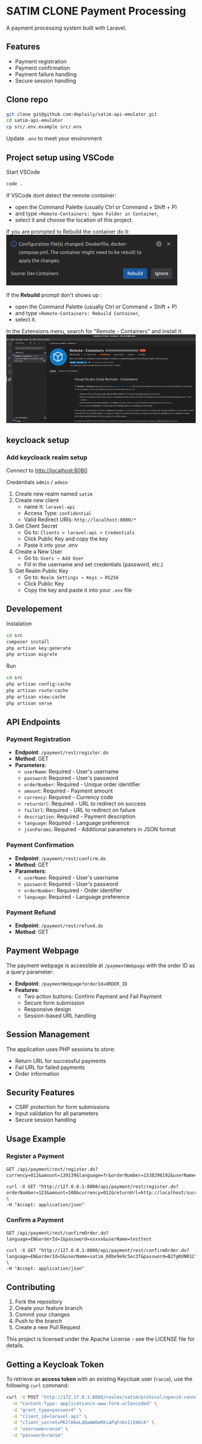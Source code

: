 # SATIM CLONE Payment Processing

A payment processing system built with Laravel.

## Features

- Payment registration
- Payment confirmation
- Payment failure handling
- Secure session handling

## Clone repo

```bash 
git clone git@github.com:deploily/satim-api-emulator.git
cd satim-api-emulator
cp src/.env.example src/.env
``` 

Update `.env` to meet your environment

## Project setup using VSCode
Start VSCode 
```bash
code .
```
If VSCode dont detect the remote container: 
- open the Command Palette (usually Ctrl or Command + Shift + P) 
- and type `>Remote-Containers: Open Folder in Container`, 
- select it and choose the location of this project.

If you are prompted to Rebuild the container do it: 
![](docs/devcontainer-rebuild.png)

If the **Rebuild** prompt don't shows up : 
- open the Command Palette (usually Ctrl or Command + Shift + P) 
- and type `>Remote-Containers: Rebuild Container`, 
- select it.


In the Extensions menu, search for "Remote - Containers" and install it:
![](docs/vscode-remote-container.png)


## keycloack setup

### Add keycloack realm setup

Connect to [http://localhost:8080](http://localhost:8080)

Credentials `admin` / `admin`


1. Create new realm named `satim`
2. Create new client
    - name it: `laravel-api`
    - Access Type: `confidential`
    - Valid Redirect URIs: `http://localhost:8000/*`
3. Get Client Secret
    - Go to: `Clients > laravel-api > Credentials`
    - Click Public Key and copy the key
    - Paste it into your .env
4. Create a New User
    - Go to: `Users → Add User`
    - Fill in the username and set credentials (password, etc.)
5. Get Realm Public Key
    - Go to: `Realm Settings → Keys → RS256`
    - Click Public Key
    - Copy the key and paste it into your `.env` file


## Developement

Instalation
```bash
cd src
composer install
php artisan key:generate
php artisan migrate
```

Run
```bash
cd src
php artisan config:cache
php artisan route:cache
php artisan view:cache
php artisan serve
```

## API Endpoints

### Payment Registration

- **Endpoint**: `/payment/rest/register.do`
- **Method**: GET
- **Parameters**:
  - `userName`: Required - User's username
  - `password`: Required - User's password
  - `orderNumber`: Required - Unique order identifier
  - `amount`: Required - Payment amount
  - `currency`: Required - Currency code
  - `returnUrl`: Required - URL to redirect on success
  - `failUrl`: Required - URL to redirect on failure
  - `description`: Required - Payment description
  - `language`: Required - Language preference
  - `jsonParams`: Required - Additional parameters in JSON format

### Payment Confirmation

- **Endpoint**: `/payment/rest/confirm.do`
- **Method**: GET
- **Parameters**:
  - `userName`: Required - User's username
  - `password`: Required - User's password
  - `orderNumber`: Required - Order identifier
  - `language`: Required - Language preference

### Payment Refund

- **Endpoint**: `/payment/rest/refund.do`
- **Method**: GET

## Payment Webpage

The payment webpage is accessible at `/paymentWebpage` with the order ID as a query parameter:

- **Endpoint**: `/paymentWebpage?orderId=ORDER_ID`
- **Features**:
  - Two action buttons: Confirm Payment and Fail Payment
  - Secure form submission
  - Responsive design
  - Session-based URL handling

## Session Management

The application uses PHP sessions to store:
- Return URL for successful payments
- Fail URL for failed payments
- Order information

## Security Features

- CSRF protection for form submissions
- Input validation for all parameters
- Secure session handling

## Usage Example

### Register a Payment

```
GET /api/payment/rest/register.do?currency=012&amount=139139&language=fr&orderNumber=1538298192&userName=xxxxxxxx&password=xxxxxxx&returnUrl=httpssatimdzdirectpay
```
```
curl -X GET "http://127.0.0.1:8000/api/payment/rest/register.do?orderNumber=123&amount=100&currency=012&returnUrl=http://localhost/success&failUrl=http://localhost/fail&language=EN&userName=satim_68be9e9c5ec3f&password=B2fgKUNR1C&description=TestPayment&jsonParams=%7B%7D" \
-H "Accept: application/json"

```
### Confirm a Payment

```
GET /api/payment/rest/confirmOrder.do?language=EN&orderId=1&password=xxxxx&userName=testtest
```

```
curl -X GET "http://127.0.0.1:8000/api/payment/rest/confirmOrder.do?language=EN&orderId=5&userName=satim_68be9e9c5ec3f&password=B2fgKUNR1C" \
-H "Accept: application/json"

```

## Contributing

1. Fork the repository
2. Create your feature branch
3. Commit your changes
4. Push to the branch
5. Create a new Pull Request


This project is licensed under the Apache License - see the LICENSE file for details.
## Getting a Keycloak Token

To retrieve an **access token** with an existing Keycloak user (`ranim`), use the following `curl` command:

```bash
curl -X POST "http://172.17.0.1:8080/realms/satim/protocol/openid-connect/token" \
  -H "Content-Type: application/x-www-form-urlencoded" \
  -d "grant_type=password" \
  -d "client_id=laravel-api" \
  -d "client_secret=PK2lHGeL4QaAW0eMXiaPqFnbzIi50OcK" \
  -d "username=ranim" \
  -d "password=ranim"
```




